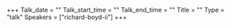 +++
Talk_date = ""
Talk_start_time = ""
Talk_end_time = ""
Title = ""
Type = "talk"
Speakers = ["richard-boyd-ii"]
+++


